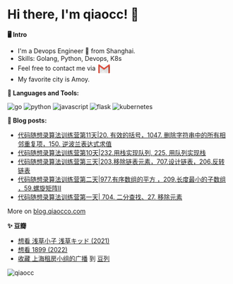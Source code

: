 # Hi there, I'm qiaocc! 👋

**🖥 Intro**

- I'm a Devops Engineer 🚀 from Shanghai.
- Skills: Golang, Python, Devops, K8s
- Feel free to contact me via <a href="mailto:qiaocco@gmail.com" target="blank"><img align="center" src="https://raw.githubusercontent.com/dongweiming/dongweiming/master/assets/gmail.svg" alt="Gmail" height="30" width="30" /></a>
- My favorite city is Amoy.

**🌈 Languages and Tools:**

<p align="left">
<img src="https://simpleicons.org/icons/go.svg" alt="go" width="40" height="40"/>
<img src="https://simpleicons.org/icons/python.svg" alt="python" width="40" height="40"/>
<img src="https://simpleicons.org/icons/django.svg" alt="javascript" width="40" height="40"/>
<img src="https://www.vectorlogo.zone/logos/pocoo_flask/pocoo_flask-icon.svg" alt="flask" width="40" height="40"/>
<img src="https://www.vectorlogo.zone/logos/kubernetes/kubernetes-icon.svg" alt="kubernetes" width="40" height="40"/>
</p>


**📝 Blog posts:**

<!-- BLOG-POST-LIST:START -->
- [代码随想录算法训练营第11天|20. 有效的括号，1047. 删除字符串中的所有相邻重复项，150. 逆波兰表达式求值](https://blog.qiaocco.com/post/%E4%BB%A3%E7%A0%81%E9%9A%8F%E6%83%B3%E5%BD%95%E7%AE%97%E6%B3%95%E8%AE%AD%E7%BB%83%E8%90%A5%E7%AC%AC11%E5%A4%A9/)
- [代码随想录算法训练营第10天|232.用栈实现队列, 225. 用队列实现栈](https://blog.qiaocco.com/post/%E4%BB%A3%E7%A0%81%E9%9A%8F%E6%83%B3%E5%BD%95%E7%AE%97%E6%B3%95%E8%AE%AD%E7%BB%83%E8%90%A5%E7%AC%AC10%E5%A4%A9/)
- [代码随想录算法训练营第三天|203.移除链表元素，707.设计链表，206.反转链表](https://blog.qiaocco.com/post/%E4%BB%A3%E7%A0%81%E9%9A%8F%E6%83%B3%E5%BD%95%E7%AE%97%E6%B3%95%E8%AE%AD%E7%BB%83%E8%90%A5%E7%AC%AC%E4%B8%89%E5%A4%A9/)
- [代码随想录算法训练营第二天|977.有序数组的平方 ，209.长度最小的子数组 ，59.螺旋矩阵II](https://blog.qiaocco.com/post/%E4%BB%A3%E7%A0%81%E9%9A%8F%E6%83%B3%E5%BD%95%E7%AE%97%E6%B3%95%E8%AE%AD%E7%BB%83%E8%90%A5%E7%AC%AC%E4%BA%8C%E5%A4%A9/)
- [代码随想录算法训练营第一天| 704. 二分查找、27. 移除元素](https://blog.qiaocco.com/post/%E4%BB%A3%E7%A0%81%E9%9A%8F%E6%83%B3%E5%BD%95%E7%AE%97%E6%B3%95%E8%AE%AD%E7%BB%83%E8%90%A5%E7%AC%AC%E4%B8%80%E5%A4%A9/)
<!-- BLOG-POST-LIST:END -->
More on <a href="https://blog.qiaocco.com" target="blank">blog.qiaocco.com</a>

**✨ 豆瓣**

<!-- DOUBAN-ACTIVITIES:START -->
- [想看 浅草小子 浅草キッド‎ (2021)](https://www.douban.com/people/153932994/status/4108651426/)
- [想看 1899‎ (2022)](https://www.douban.com/people/153932994/status/4052278843/)
- [收藏 上海租房小组的广播]() 到 [豆列 ](https://www.douban.com/people/153932994/status/4026439228/)
<!-- DOUBAN-ACTIVITIES:END -->

<p align="left">
<img align="left" src="https://github-readme-stats.vercel.app/api/top-langs/?username=qiaocco&layout=compact&hide=html" alt="qiaocc" />
</p>
